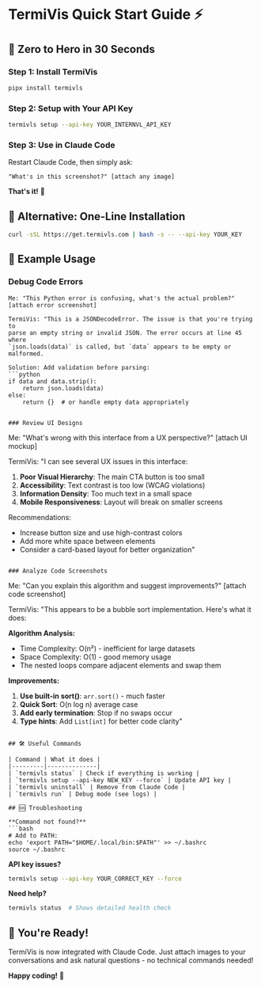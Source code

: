 # TermiVis Quick Start Guide ⚡

## 🎯 Zero to Hero in 30 Seconds

### Step 1: Install TermiVis
```bash
pipx install termivls
```

### Step 2: Setup with Your API Key
```bash
termivls setup --api-key YOUR_INTERNVL_API_KEY
```

### Step 3: Use in Claude Code
Restart Claude Code, then simply ask:
```
"What's in this screenshot?" [attach any image]
```

**That's it!** 🎉

## 🔄 Alternative: One-Line Installation
```bash
curl -sSL https://get.termivls.com | bash -s -- --api-key YOUR_KEY
```

## 🚀 Example Usage

### Debug Code Errors
```
Me: "This Python error is confusing, what's the actual problem?"
[attach error screenshot]

TermiVis: "This is a JSONDecodeError. The issue is that you're trying to 
parse an empty string or invalid JSON. The error occurs at line 45 where 
`json.loads(data)` is called, but `data` appears to be empty or malformed.

Solution: Add validation before parsing:
```python
if data and data.strip():
    return json.loads(data)
else:
    return {}  # or handle empty data appropriately
```
```

### Review UI Designs  
```
Me: "What's wrong with this interface from a UX perspective?"
[attach UI mockup]

TermiVis: "I can see several UX issues in this interface:

1. **Poor Visual Hierarchy**: The main CTA button is too small
2. **Accessibility**: Text contrast is too low (WCAG violations)
3. **Information Density**: Too much text in a small space
4. **Mobile Responsiveness**: Layout will break on smaller screens

Recommendations:
- Increase button size and use high-contrast colors
- Add more white space between elements
- Consider a card-based layout for better organization"
```

### Analyze Code Screenshots
```
Me: "Can you explain this algorithm and suggest improvements?"
[attach code screenshot]

TermiVis: "This appears to be a bubble sort implementation. Here's what it does:

**Algorithm Analysis:**
- Time Complexity: O(n²) - inefficient for large datasets
- Space Complexity: O(1) - good memory usage
- The nested loops compare adjacent elements and swap them

**Improvements:**
1. **Use built-in sort()**: `arr.sort()` - much faster
2. **Quick Sort**: O(n log n) average case
3. **Add early termination**: Stop if no swaps occur
4. **Type hints**: Add `List[int]` for better code clarity"
```

## 🛠️ Useful Commands

| Command | What it does |
|---------|--------------|
| `termivls status` | Check if everything is working |
| `termivls setup --api-key NEW_KEY --force` | Update API key |
| `termivls uninstall` | Remove from Claude Code |
| `termivls run` | Debug mode (see logs) |

## 🆘 Troubleshooting

**Command not found?**
```bash
# Add to PATH:
echo 'export PATH="$HOME/.local/bin:$PATH"' >> ~/.bashrc
source ~/.bashrc
```

**API key issues?**
```bash
termivls setup --api-key YOUR_CORRECT_KEY --force
```

**Need help?**
```bash
termivls status  # Shows detailed health check
```

## 🎊 You're Ready!

TermiVis is now integrated with Claude Code. Just attach images to your conversations and ask natural questions - no technical commands needed!

**Happy coding!** 🚀